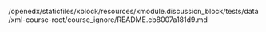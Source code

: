 /openedx/staticfiles/xblock/resources/xmodule.discussion_block/tests/data/xml-course-root/course_ignore/README.cb8007a181d9.md